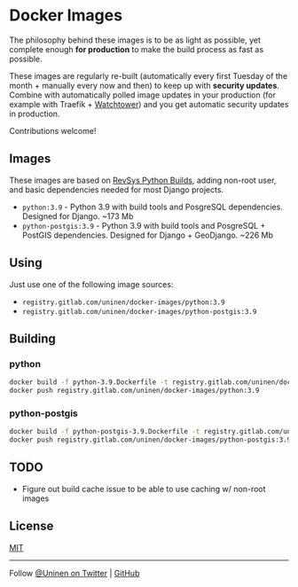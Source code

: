# Docker Images

The philosophy behind these images is to be as light as possible, yet complete enough **for production** to make the build process as fast as possible.

These images are regularly re-built (automatically every first Tuesday of the month + manually every now and then) to keep up with **security updates**. Combine with automatically polled image updates in your production (for example with Traefik + [Watchtower](https://containrrr.dev/watchtower/)) and you get automatic security updates in production.

Contributions welcome!

## Images

These images are based on [RevSys Python Builds](https://github.com/revsys/optimized-python-docker), adding non-root user, and basic dependencies needed for most Django projects.

- `python:3.9` - Python 3.9 with build tools and PosgreSQL dependencies. Designed for Django. ~173 Mb
- `python-postgis:3.9` - Python 3.9 with build tools and PosgreSQL + PostGIS dependencies. Designed for Django + GeoDjango. ~226 Mb

## Using

Just use one of the following image sources:

- `registry.gitlab.com/uninen/docker-images/python:3.9`
- `registry.gitlab.com/uninen/docker-images/python-postgis:3.9`

## Building

### python

```sh
docker build -f python-3.9.Dockerfile -t registry.gitlab.com/uninen/docker-images/python:3.9 .
docker push registry.gitlab.com/uninen/docker-images/python:3.9
```
### python-postgis

```sh
docker build -f python-postgis-3.9.Dockerfile -t registry.gitlab.com/uninen/docker-images/python-postgis:3.9 .
docker push registry.gitlab.com/uninen/docker-images/python-postgis:3.9
```
## TODO

- Figure out build cache issue to be able to use caching w/ non-root images

## License

[MIT](./LICENCE)

----

Follow [@Uninen on Twitter](https://twitter.com/uninen) | [GitHub](https://github.com/Uninen)